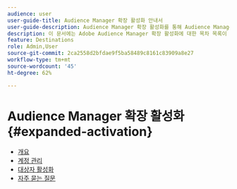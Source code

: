 ```yaml
---
audience: user
user-guide-title: Audience Manager 확장 활성화 안내서
user-guide-description: Audience Manager 확장 활성화를 통해 Audience Manager에서 소셜 및 광고 대상까지 대상자를 활성화합니다.
description: 이 문서에는 Adobe Audience Manager 확장 활성화에 대한 목차 목록이 있습니다
feature: Destinations
role: Admin,User
source-git-commit: 2ca2558d2bfdae9f5ba58489c8161c83909a8e27
workflow-type: tm+mt
source-wordcount: '45'
ht-degree: 62%

---
```



# Audience Manager 확장 활성화 {#expanded-activation}

* [개요](./overview.md)
* [계정 관리](./administration.md)
* [대상자 활성화](./activate-audiences.md)
* [자주 묻는 질문](./faq.md)
